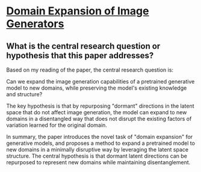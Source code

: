 # [Domain Expansion of Image Generators](https://arxiv.org/abs/2301.05225)

## What is the central research question or hypothesis that this paper addresses?

 Based on my reading of the paper, the central research question is:

Can we expand the image generation capabilities of a pretrained generative model to new domains, while preserving the model's existing knowledge and structure? 

The key hypothesis is that by repurposing "dormant" directions in the latent space that do not affect image generation, the model can expand to new domains in a disentangled way that does not disrupt the existing factors of variation learned for the original domain.

In summary, the paper introduces the novel task of "domain expansion" for generative models, and proposes a method to expand a pretrained model to new domains in a minimally disruptive way by leveraging the latent space structure. The central hypothesis is that dormant latent directions can be repurposed to represent new domains while maintaining disentanglement.
